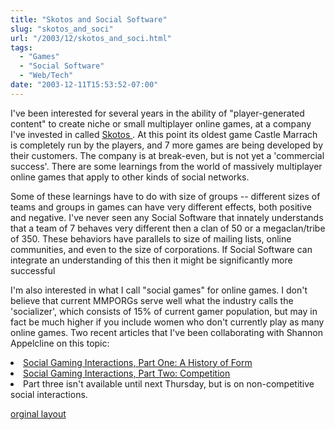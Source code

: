 ```yaml
---
title: "Skotos and Social Software"
slug: "skotos_and_soci"
url: "/2003/12/skotos_and_soci.html"
tags:
  - "Games"
  - "Social Software"
  - "Web/Tech"
date: "2003-12-11T15:53:52-07:00"
---
```

<p>I've been interested for several years in the ability of "player-generated content" to create niche or small multiplayer online games, at a company I've invested in called <a href="http://www.skotos.net">Skotos </a>. At this point its oldest game Castle Marrach is completely run by the players, and 7 more games are being developed by their customers. The company is at break-even, but is not yet a 'commercial success'. There are some learnings from the world of massively multiplayer online games that apply to other kinds of social networks.</p>
<p>Some of these learnings have to do with size of groups -- different sizes of teams and groups in games can have very different effects, both positive and negative. I've never seen any Social Software that innately understands that a team of 7 behaves very different then a clan of 50 or a megaclan/tribe of 350. These behaviors have parallels to size of mailing lists, online communities, and even to the size of corporations. If Social Software can integrate an understanding of this then it might be significantly more successful</p>
<p>I'm also interested in what I call "social games" for online games. I don't believe that current MMPORGs serve well what the industry calls the 'socializer', which consists of 15% of current gamer population, but may in fact be much higher if you include women who don't currently play as many online games. Two recent articles that I've been collaborating with Shannon Appelcline on this topic:<br />
<li><a href="http://www.skotos.net/articles/TTnT_136.phtml">Social Gaming Interactions, Part One: A History of Form</a><br />
<li><a href="http://www.skotos.net/articles/TTnT_137.phtml">Social Gaming Interactions, Part Two: Competition</a><br />
<li>Part three isn't available until next Thursday, but is on non-competitive social interactions.</p>
<p class="previous"><a href="/previous/2003/12/skotos_and_soci.html" rel="syndication">orginal layout</a></p>
